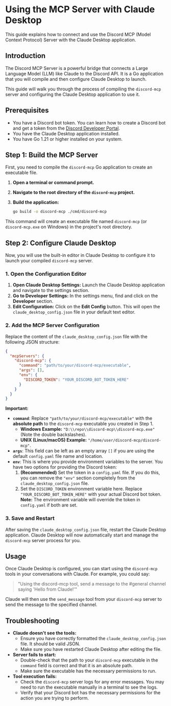 # Using the MCP Server with Claude Desktop

This guide explains how to connect and use the Discord MCP (Model Context Protocol) Server with the Claude Desktop application.

## Introduction

The Discord MCP Server is a powerful bridge that connects a Large Language Model (LLM) like Claude to the Discord API. It is a Go application that you will compile and then configure Claude Desktop to launch.

This guide will walk you through the process of compiling the `discord-mcp` server and configuring the Claude Desktop application to use it.

## Prerequisites

* You have a Discord bot token. You can learn how to create a Discord bot and get a token from the [Discord Developer Portal](https://discord.com/developers/docs/intro).
* You have the Claude Desktop application installed.
* You have Go 1.21 or higher installed on your system.

## Step 1: Build the MCP Server

First, you need to compile the `discord-mcp` Go application to create an executable file.

1.  **Open a terminal or command prompt.**
2.  **Navigate to the root directory of the `discord-mcp` project.**
3.  **Build the application:**

    ```bash
    go build -o discord-mcp ./cmd/discord-mcp
    ```

This command will create an executable file named `discord-mcp` (or `discord-mcp.exe` on Windows) in the project's root directory.

## Step 2: Configure Claude Desktop

Now, you will use the built-in editor in Claude Desktop to configure it to launch your compiled `discord-mcp` server.

### 1. Open the Configuration Editor

1.  **Open Claude Desktop Settings:** Launch the Claude Desktop application and navigate to the settings section.
2.  **Go to Developer Settings:** In the settings menu, find and click on the **Developer** section.
3.  **Edit Configuration:** Click on the **Edit Config** button. This will open the `claude_desktop_config.json` file in your default text editor.

### 2. Add the MCP Server Configuration

Replace the content of the `claude_desktop_config.json` file with the following JSON structure:

```json
{
  "mcpServers": {
    "discord-mcp": {
      "command": "path/to/your/discord-mcp/executable",
      "args": [],
      "env": {
        "DISCORD_TOKEN": "YOUR_DISCORD_BOT_TOKEN_HERE"
      }
    }
  }
}
```

**Important:**

*   **`command`**: Replace `"path/to/your/discord-mcp/executable"` with the **absolute path** to the `discord-mcp` executable you created in Step 1.
    *   **Windows Example:** `"D:\\repo\\discord-mcp\\discord-mcp.exe"` (Note the double backslashes).
    *   **UNIX (Linux/macOS) Example:** `"/home/user/discord-mcp/discord-mcp"`.
*   **`args`**: This field can be left as an empty array `[]` if you are using the default `config.yaml` file name and location.
*   **`env`**: This is where you provide environment variables to the server. You have two options for providing the Discord token:
    1.  **(Recommended)** Set the token in a `config.yaml` file. If you do this, you can remove the `"env"` section completely from the `claude_desktop_config.json` file.
    2.  Set the `DISCORD_TOKEN` environment variable here. Replace `"YOUR_DISCORD_BOT_TOKEN_HERE"` with your actual Discord bot token. **Note:** The environment variable will override the token in `config.yaml` if both are set.



### 3. Save and Restart

After saving the `claude_desktop_config.json` file, restart the Claude Desktop application. Claude Desktop will now automatically start and manage the `discord-mcp` server process for you.

## Usage

Once Claude Desktop is configured, you can start using the `discord-mcp` tools in your conversations with Claude. For example, you could say:

> "Using the discord-mcp tool, send a message to the #general channel saying 'Hello from Claude!'"

Claude will then use the `send_message` tool from your `discord-mcp` server to send the message to the specified channel.

## Troubleshooting

*   **Claude doesn't see the tools:**
    *   Ensure you have correctly formatted the `claude_desktop_config.json` file. It should be valid JSON.
    *   Make sure you have restarted Claude Desktop after editing the file.
*   **Server fails to start:**
    *   Double-check that the path to your `discord-mcp` executable in the `command` field is correct and that it is an absolute path.
    *   Make sure the executable has the necessary permissions to run.
*   **Tool execution fails:**
    *   Check the `discord-mcp` server logs for any error messages. You may need to run the executable manually in a terminal to see the logs.
    *   Verify that your Discord bot has the necessary permissions for the action you are trying to perform.
